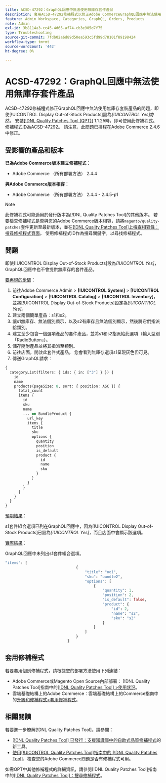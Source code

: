 ```yaml
---
title: ACSD-47292：GraphQL回應中無法使用無庫存套件產品
description: 套用ACSD-47292修補程式以修正Adobe CommerceGraphQL回應中無法使用無庫存套裝產品的問題，即使「顯示無庫存產品」設為「是」亦然。
feature: Admin Workspace, Categories, GraphQL, Orders, Products
role: Admin
exl-id: 3b8114a3-cc45-4d65-af74-cb3e905d7f75
type: Troubleshooting
source-git-commit: 7fdb02a6d89d50ea593c5fd99d78101f89198424
workflow-type: tm+mt
source-wordcount: '442'
ht-degree: 0%

---
```


# ACSD-47292：GraphQL回應中無法使用無庫存套件產品

ACSD-47292修補程式修正GraphQL回應中無法使用無庫存套裝產品的問題，即使[!UICONTROL Display Out-of-Stock Products]設為&#x200B;*[!UICONTROL Yes]*&#x200B;亦然。 安裝[[!DNL Quality Patches Tool (QPT)]](https://experienceleague.adobe.com/en/docs/commerce-operations/tools/quality-patches-tool/quality-patches-tool-to-self-serve-quality-patches) 1.1.25時，即可使用此修補程式。 修補程式ID為ACSD-47292。 請注意，此問題已排程在Adobe Commerce 2.4.6中修正。

## 受影響的產品和版本

**已為Adobe Commerce版本建立修補程式：**

* Adobe Commerce （所有部署方法） 2.4.4

**與Adobe Commerce版本相容：**

* Adobe Commerce （所有部署方法） 2.4.4 - 2.4.5-p1

>[!NOTE]
>
>此修補程式可能適用於發行版本為[!DNL Quality Patches Tool]的其他版本。 若要檢查修補程式是否與您的Adobe Commerce版本相容，請將`magento/quality-patches`套件更新至最新版本，並在[[!DNL Quality Patches Tool]上檢查相容性：搜尋修補程式頁面](https://experienceleague.adobe.com/tools/commerce-quality-patches/index.html)。 使用修補程式ID作為搜尋關鍵字，以尋找修補程式。

## 問題

即使[!UICONTROL Display Out-of-Stock Products]設為&#x200B;*[!UICONTROL Yes]*，GraphQL回應中也不會提供無庫存的套件產品。

<u>要再現的步驟</u>：

1. 前往Adobe Commerce Admin > **[!UICONTROL System]** > **[!UICONTROL Configuration]** > **[!UICONTROL Catalog]** > **[!UICONTROL Inventory]**，並將[!UICONTROL Display Out-of-Stock Products]設定為&#x200B;*[!UICONTROL Yes]*。
1. 建立兩個簡單產品：s1和s2。
1. 讓s1無庫存、無法個別顯示，以及s2有庫存且無法個別顯示，然後將它們指派給類別。
1. 建立至少包含一個選項產品的套件產品，並將s1和s2指派給此選項（輸入型別「RadioButton」）。
1. 儲存隨附產品並將其指派至類別。
1. 前往店面，開啟此套件式產品。 您會看到無庫存選項s1呈現灰色但可見。
1. 傳送GraphQL請求：

```GraphQL
{
  categoryList(filters: { ids: { in: ["3"] } }) {
    id
    name
    products(pageSize: 8, sort: { position: ASC }) {
      total_count
      items {
        id
        sku
        name
        ... on BundleProduct {
          url_key
          items {
            title
            sku
            options {
              quantity
              position
              is_default
              product {
                id
                name
                sku
              }
            }
          }
        }
      }
    }
  }
}
```

<u>預期結果</u>：

s1套件組合選項已列在GraphQL回應中，因為[!UICONTROL Display Out-of-Stock Products]已設為&#x200B;*[!UICONTROL Yes]*，而且店面中會顯示該選項。

<u>實際結果</u>：

GraphQL回應中未列出s1套件組合選項。

```GraphQL
"items": [
                                {
                                    "title": "oo1",
                                    "sku": "bundle2",
                                    "options": [
                                        {
                                            "quantity": 1,
                                            "position": 2,
                                            "is_default": false,
                                            "product": {
                                                "id": 2,
                                                "name": "s2",
                                                "sku": "s2"
                                            }
                                        }
                                    ]
                                }
                            ]
```

## 套用修補程式

若要套用個別修補程式，請根據您的部署方法使用下列連結：

* Adobe Commerce或Magento Open Source內部部署： [!DNL Quality Patches Tool]指南中的[[!DNL Quality Patches Tool] >使用狀況](/help/tools/quality-patches-tool/usage.md)。
* 雲端基礎結構上的Adobe Commerce：雲端基礎結構上的Commerce指南中的[升級和修補程式>套用修補程式](https://experienceleague.adobe.com/docs/commerce-cloud-service/user-guide/develop/upgrade/apply-patches.html)。

## 相關閱讀

若要進一步瞭解[!DNL Quality Patches Tool]，請參閱：

* [[!DNL Quality Patches Tool] 已發行：支援知識庫中的自助式品質修補程式](https://experienceleague.adobe.com/en/docs/commerce-operations/tools/quality-patches-tool/quality-patches-tool-to-self-serve-quality-patches)的新工具。
* [使用[!UICONTROL Quality Patches Tool]指南中的 [!DNL Quality Patches Tool]](/help/tools/quality-patches-tool/patches-available-in-qpt/check-patch-for-magento-issue-with-magento-quality-patches.md)，檢查您的Adobe Commerce問題是否有修補程式可用。


如需QPT中其他修補程式的詳細資訊，請參閱[!DNL Quality Patches Tool]指南中的[[!DNL Quality Patches Tool]：搜尋修補程式](https://experienceleague.adobe.com/tools/commerce-quality-patches/index.html)。
